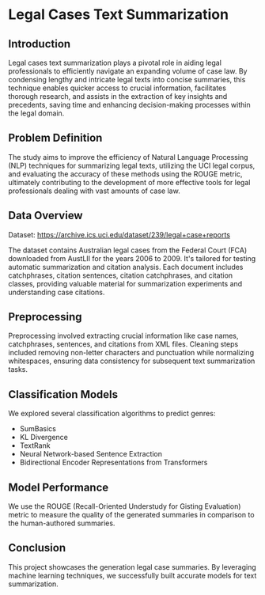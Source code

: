 # Legal Cases Text Summarization

## Introduction
Legal cases text summarization plays a pivotal role in aiding legal professionals to efficiently navigate an expanding volume of case law. By condensing lengthy and intricate legal texts into concise summaries, this technique enables quicker access to crucial information, facilitates thorough research, and assists in the extraction of key insights and precedents, saving time and enhancing decision-making processes within the legal domain.

## Problem Definition
The study aims to improve the efficiency of Natural Language Processing (NLP) techniques for summarizing legal texts, utilizing the UCI legal corpus, and evaluating the accuracy of these methods using the ROUGE metric, ultimately contributing to the development of more effective tools for legal professionals dealing with vast amounts of case law.

## Data Overview
Dataset: https://archive.ics.uci.edu/dataset/239/legal+case+reports

The dataset contains Australian legal cases from the Federal Court (FCA) downloaded from AustLII for the years 2006 to 2009. It's tailored for testing automatic summarization and citation analysis. Each document includes catchphrases, citation sentences, citation catchphrases, and citation classes, providing valuable material for summarization experiments and understanding case citations.

## Preprocessing
Preprocessing involved extracting crucial information like case names, catchphrases, sentences, and citations from XML files. Cleaning steps included removing non-letter characters and punctuation while normalizing whitespaces, ensuring data consistency for subsequent text summarization tasks.

## Classification Models
We explored several classification algorithms to predict genres:
* SumBasics
* KL Divergence
* TextRank
* Neural Network-based Sentence Extraction
* Bidirectional Encoder Representations from Transformers

## Model Performance
We use the ROUGE (Recall-Oriented Understudy for Gisting Evaluation) metric to measure the quality of the generated summaries in comparison to the human-authored summaries.
  
## Conclusion
This project showcases the generation legal case summaries. By leveraging machine learning techniques, we successfully built accurate models for text summarization. 

